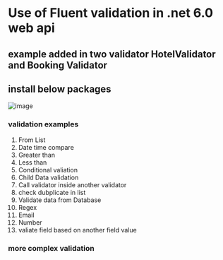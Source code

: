 # Use of Fluent validation in .net 6.0 web api
## example added in two validator HotelValidator and Booking Validator
## install below packages
![image](https://user-images.githubusercontent.com/85626647/197192270-7b1a5932-0443-4ede-a2e2-066e3db82ffb.png)

### validation examples 
1. From List
2. Date time compare
3. Greater than 
4. Less than
5. Conditional valiation
6. Child Data validation
7. Call validator inside another validator
8. check dubplicate in list
9. Validate data from Database
10. Regex 
11. Email
12. Number
13. valiate field based on another field value

### more complex validation


